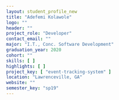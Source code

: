 ```yaml
---
layout: student_profile_new
title: "Adefemi Kolawole"
logo: ""
header: ""
project_role: "Developer"
contact_email: ""
major: "I.T., Conc. Software Development"
graduation_year: 2020
cohort: ""
skills: [ ]
highlights: [ ]
project_key: [ "event-tracking-system" ]
location: "Lawrenceville, GA"
website: ""
semester_key: "sp19"
---
```

